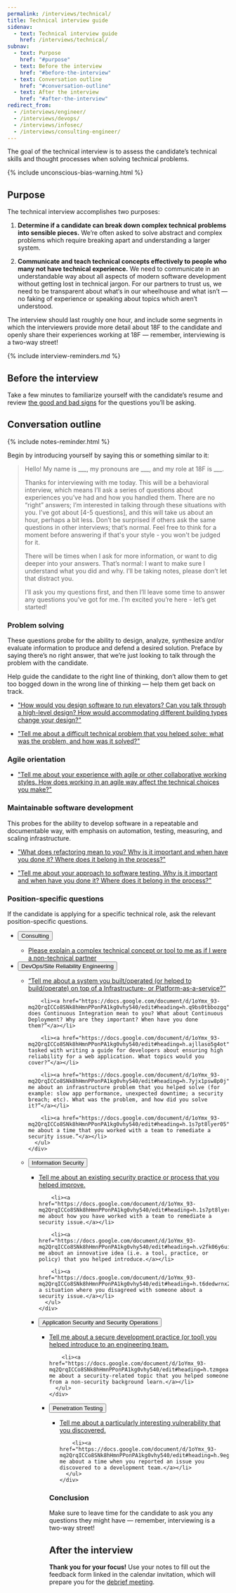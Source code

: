 ```yaml
---
permalink: /interviews/technical/
title: Technical interview guide
sidenav:
  - text: Technical interview guide
    href: /interviews/technical/
subnav:
  - text: Purpose
    href: "#purpose"
  - text: Before the interview
    href: "#before-the-interview"
  - text: Conversation outline
    href: "#conversation-outline"
  - text: After the interview
    href: "#after-the-interview"
redirect_from:
  - /interviews/engineer/
  - /interviews/devops/
  - /interviews/infosec/
  - /interviews/consulting-engineer/
---
```


The goal of the technical interview is to assess the candidate’s technical skills and thought processes when solving technical problems.

{% include unconscious-bias-warning.html %}

## Purpose

The technical interview accomplishes two purposes:

1. **Determine if a candidate can break down complex technical problems into sensible pieces.** We’re often asked to solve abstract and complex problems which require breaking apart and understanding a larger system.

2. **Communicate and teach technical concepts effectively to people who many not have technical experience.** We need to communicate in an understandable way about all aspects of modern software development without getting lost in technical jargon. For our partners to trust us, we need to be transparent about what‘s in our wheelhouse and what isn’t — no faking of experience or speaking about topics which aren’t understood.

The interview should last roughly one hour, and include some segments in which the interviewers provide more detail about 18F to the candidate and openly share their experiences working at 18F — remember, interviewing is a two-way street!

{% include interview-reminders.md %}

## Before the interview

Take a few minutes to familiarize yourself with the candidate’s resume and review [the good and bad signs](https://docs.google.com/document/d/1oYmx_93-mq2QrqICCo8SNk8hHmnPPonPA1kg0vhy540/edit) for the questions you’ll be asking.

## Conversation outline

{% include notes-reminder.html %}

Begin by introducing yourself by saying this or something similar to it:

> Hello! My name is \_\_\_, my pronouns are \_\_\_, and my role at 18F is \_\_\_.
>
> Thanks for interviewing with me today. This will be a behavioral interview, which means I’ll ask a series of questions about experiences you’ve had and how you handled them. There are no “right” answers; I’m interested in talking through these situations with you. I’ve got about [4-5 questions], and this will take us about an hour, perhaps a bit less. Don’t be surprised if others ask the same questions in other interviews; that’s normal. Feel free to think for a moment before answering if that's your style - you won't be judged for it.
>
> There will be times when I ask for more information, or want to dig deeper into your answers. That’s normal: I want to make sure I understand what you did and why. I’ll be taking notes, please don’t let that distract you.
>
> I’ll ask you my questions first, and then I’ll leave some time to answer any questions you’ve got for me. I’m excited you’re here - let’s get started!

### Problem solving

These questions probe for the ability to design, analyze, synthesize and/or evaluate information
to produce and defend a desired solution. Preface by saying there’s no right answer, that we’re just looking to talk through the problem with the candidate.

Help guide the candidate to the right line of thinking, don’t allow them to get too bogged down in the wrong line of thinking — help them get back on track.

* ["How would you design software to run elevators? Can you talk through a high-level design? How would accommodating different building types change your design?"](https://docs.google.com/document/d/1oYmx_93-mq2QrqICCo8SNk8hHmnPPonPA1kg0vhy540/edit#heading=h.tgd47iei6k4w)

* ["Tell me about a difficult technical problem that you helped solve: what was the problem, and how was it solved?"](https://docs.google.com/document/d/1oYmx_93-mq2QrqICCo8SNk8hHmnPPonPA1kg0vhy540/edit#heading=h.ory7bezha9al)

### Agile orientation

* ["Tell me about your experience with agile or other collaborative working styles. How does working in an agile way affect the technical choices you make?"](https://docs.google.com/document/d/1oYmx_93-mq2QrqICCo8SNk8hHmnPPonPA1kg0vhy540/edit#heading=h.p3zgydisjuv3)


### Maintainable software development

This probes for the ability to develop software in a repeatable and documentable way, with emphasis on automation, testing, measuring, and scaling infrastructure.

* ["What does refactoring mean to you? Why is it important and when have you done it? Where does it belong in the process?"](https://docs.google.com/document/d/1oYmx_93-mq2QrqICCo8SNk8hHmnPPonPA1kg0vhy540/edit#heading=h.iiceusfwxdz6)

* ["Tell me about your approach to software testing. Why is it important and when have you done it? Where does it belong in the process?"](https://docs.google.com/document/d/1oYmx_93-mq2QrqICCo8SNk8hHmnPPonPA1kg0vhy540/edit#heading=h.8vmh70tr7j6b)

### Position-specific questions

If the candidate is applying for a specific technical role, ask the relevant position-specific questions.

<ul class="usa-accordion-bordered">
  <li>
    <button class="usa-accordion-button" aria-expanded="true" aria-controls="consulting">
      Consulting
    </button>
    <div id="consulting" class="usa-accordion-content">
      <ul>
        <li><a href="https://docs.google.com/document/d/1oYmx_93-mq2QrqICCo8SNk8hHmnPPonPA1kg0vhy540/edit#heading=h.8lizmty3jisl">Please explain a complex technical concept or tool to me as if I were a non-technical partner</a></li>
      </ul>
    </div>
  </li>
  <li>
    <button class="usa-accordion-button" aria-expanded="false" aria-controls="devops">
      DevOps/Site Reliability Engineering
    </button>
    <div id="devops" class="usa-accordion-content">
      <ul>
        <li><a href="https://docs.google.com/document/d/1oYmx_93-mq2QrqICCo8SNk8hHmnPPonPA1kg0vhy540/edit#heading=h.8oo7fbtvctyj">“Tell me about a system you built/operated (or helped to build/operate) on top of a Infrastructure- or Platform-as-a-service?”</a></li>

        <li><a href="https://docs.google.com/document/d/1oYmx_93-mq2QrqICCo8SNk8hHmnPPonPA1kg0vhy540/edit#heading=h.q9bs0tbbozgq">“What does Continuous Integration mean to you? What about Continuous Deployment? Why are they important? When have you done them?”</a></li>

        <li><a href="https://docs.google.com/document/d/1oYmx_93-mq2QrqICCo8SNk8hHmnPPonPA1kg0vhy540/edit#heading=h.ajllaso5g4ot">“You’re tasked with writing a guide for developers about ensuring high reliability for a web application. What topics would you cover?”</a></li>

        <li><a href="https://docs.google.com/document/d/1oYmx_93-mq2QrqICCo8SNk8hHmnPPonPA1kg0vhy540/edit#heading=h.7yjx1psw8p0j">“Tell me about an infrastructure problem that you helped solve (for example: slow app performance, unexpected downtime; a security breach; etc). What was the problem, and how did you solve it?”</a></li>

        <li><a href="https://docs.google.com/document/d/1oYmx_93-mq2QrqICCo8SNk8hHmnPPonPA1kg0vhy540/edit#heading=h.1s7pt8lyer05">“Tell me about a time that you worked with a team to remediate a security issue.”</a></li>
      </ul>
    </div>
  </li>
  <li>
    <button class="usa-accordion-button" aria-expanded="false" aria-controls="infosec">
      Information Security
    </button>
    <div id="infosec" class="usa-accordion-content">
      <ul>
        <li><a href="https://docs.google.com/document/d/1oYmx_93-mq2QrqICCo8SNk8hHmnPPonPA1kg0vhy540/edit#heading=h.5z8517vrmoea">Tell me about an existing security practice or process that you helped improve.</a></li>

        <li><a href="https://docs.google.com/document/d/1oYmx_93-mq2QrqICCo8SNk8hHmnPPonPA1kg0vhy540/edit#heading=h.1s7pt8lyer05">Tell me about how you have worked with a team to remediate a security issue.</a></li>

        <li><a href="https://docs.google.com/document/d/1oYmx_93-mq2QrqICCo8SNk8hHmnPPonPA1kg0vhy540/edit#heading=h.v2fk06y6uimr">Tell me about an innovative idea (i.e. a tool, practice, or policy) that you helped introduce.</a></li>

        <li><a href="https://docs.google.com/document/d/1oYmx_93-mq2QrqICCo8SNk8hHmnPPonPA1kg0vhy540/edit#heading=h.t6dedwrnx2k8">Describe a situation where you disagreed with someone about a security issue.</a></li>
      </ul>
    </div>
  </li>
  <li>
    <button class="usa-accordion-button" aria-expanded="false" aria-controls="appsec">
      Application Security and Security Operations
    </button>
    <div id="appsec" class="usa-accordion-content">
      <ul>
        <li><a href="https://docs.google.com/document/d/1oYmx_93-mq2QrqICCo8SNk8hHmnPPonPA1kg0vhy540/edit#heading=h.kp7l6vfz1yhg">Tell me about a secure development practice (or tool) you helped introduce to an engineering team.</a></li>

        <li><a href="https://docs.google.com/document/d/1oYmx_93-mq2QrqICCo8SNk8hHmnPPonPA1kg0vhy540/edit#heading=h.tzmgeavlz1n8">Tell me about a security-related topic that you helped someone from a non-security background learn.</a></li>
      </ul>
    </div>
  </li>
  <li>
    <button class="usa-accordion-button" aria-expanded="false" aria-controls="pentest">
      Penetration Testing
    </button>
    <div id="pentest" class="usa-accordion-content">
      <ul>
        <li><a href="https://docs.google.com/document/d/1oYmx_93-mq2QrqICCo8SNk8hHmnPPonPA1kg0vhy540/edit#heading=h.7x7o7oomtxsw">Tell me about a particularly interesting vulnerability that you discovered.</a></li>

        <li><a href="https://docs.google.com/document/d/1oYmx_93-mq2QrqICCo8SNk8hHmnPPonPA1kg0vhy540/edit#heading=h.9egaga9vhkzm">Tell me about a time when you reported an issue you discovered to a development team.</a></li>
      </ul>
    </div>
  </li>
</ul>

### Conclusion

Make sure to leave time for the candidate to ask you any questions they might have — remember, interviewing is a two-way street!

## After the interview

**Thank you for your focus!** Use your notes to fill out the feedback form linked in the calendar invitation, which will prepare you for the [debrief meeting]({{site.baseurl}}/debrief/).
